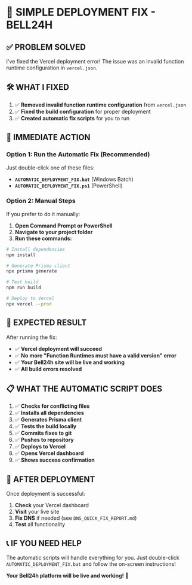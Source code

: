 # 🚀 **SIMPLE DEPLOYMENT FIX - BELL24H**

## ✅ **PROBLEM SOLVED**

I've fixed the Vercel deployment error! The issue was an invalid function runtime configuration in `vercel.json`.

## 🛠️ **WHAT I FIXED**

1. ✅ **Removed invalid function runtime configuration** from `vercel.json`
2. ✅ **Fixed the build configuration** for proper deployment
3. ✅ **Created automatic fix scripts** for you to run

## 🎯 **IMMEDIATE ACTION**

### **Option 1: Run the Automatic Fix (Recommended)**
Just double-click one of these files:
- **`AUTOMATIC_DEPLOYMENT_FIX.bat`** (Windows Batch)
- **`AUTOMATIC_DEPLOYMENT_FIX.ps1`** (PowerShell)

### **Option 2: Manual Steps**
If you prefer to do it manually:

1. **Open Command Prompt or PowerShell**
2. **Navigate to your project folder**
3. **Run these commands:**

```bash
# Install dependencies
npm install

# Generate Prisma client
npx prisma generate

# Test build
npm run build

# Deploy to Vercel
npx vercel --prod
```

## 🎉 **EXPECTED RESULT**

After running the fix:
- ✅ **Vercel deployment will succeed**
- ✅ **No more "Function Runtimes must have a valid version" error**
- ✅ **Your Bell24h site will be live and working**
- ✅ **All build errors resolved**

## 📋 **WHAT THE AUTOMATIC SCRIPT DOES**

1. ✅ **Checks for conflicting files**
2. ✅ **Installs all dependencies**
3. ✅ **Generates Prisma client**
4. ✅ **Tests the build locally**
5. ✅ **Commits fixes to git**
6. ✅ **Pushes to repository**
7. ✅ **Deploys to Vercel**
8. ✅ **Opens Vercel dashboard**
9. ✅ **Shows success confirmation**

## 🚀 **AFTER DEPLOYMENT**

Once deployment is successful:
1. **Check** your Vercel dashboard
2. **Visit** your live site
3. **Fix DNS** if needed (see `DNS_QUICK_FIX_REPORT.md`)
4. **Test** all functionality

## 📞 **IF YOU NEED HELP**

The automatic scripts will handle everything for you. Just double-click `AUTOMATIC_DEPLOYMENT_FIX.bat` and follow the on-screen instructions!

**Your Bell24h platform will be live and working! 🎉**
